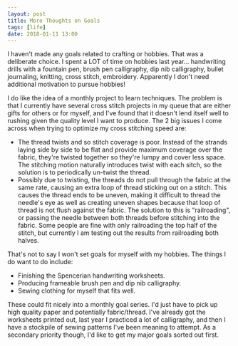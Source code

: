 ```yaml
---
layout: post
title: More Thoughts on Goals
tags: [life]
date: 2018-01-11 13:00
---
```


I haven't made any goals related to crafting or hobbies.  That was a deliberate choice.  I spent a LOT of time on hobbies last year... handwriting drills with a fountain pen, brush pen calligraphy, dip nib calligraphy, bullet journaling, knitting, cross stitch, embroidery.  Apparently I don't need additional motivation to pursue hobbies!

I do like the idea of a monthly project to learn techniques.  The problem is that I currently have several cross stitch projects in my queue that are either gifts for others or for myself, and I've found that it doesn't lend itself well to rushing given the quality level I want to produce.  The 2 big issues I come across when trying to optimize my cross stitching speed are:

* The thread twists and so stitch coverage is poor.  Instead of the strands laying side by side to be flat and provide maximum coverage over the fabric, they're twisted together so they're lumpy and cover less space.  The stitching motion naturally introduces twist with each sitch, so the solution is to periodically un-twist the thread.
* Possibly due to twisting, the threads do not pull through the fabric at the same rate, causing an extra loop of thread sticking out on a stitch.  This causes the thread ends to be uneven, making it difficult to thread the needle's eye as well as creating uneven shapes because that loop of thread is not flush against the fabric.  The solution to this is "railroading", or passing the needle between both threads before stitching into the fabric.  Some people are fine with only railroading the top half of the stitch, but currently I am testing out the results from railroading both halves.

That's not to say I won't set goals for myself with my hobbies.  The things I do want to do include:

* Finishing the Spencerian handwriting worksheets.
* Producing frameable brush pen and dip nib calligraphy.
* Sewing clothing for myself that fits well.

These could fit nicely into a monthly goal series.  I'd just have to pick up high quality paper and potentially fabric/thread.  I've already got the worksheets printed out, last year I practiced a lot of calligraphy, and then I have a stockpile of sewing patterns I've been meaning to attempt.  As a secondary priority though, I'd like to get my major goals sorted out first.

